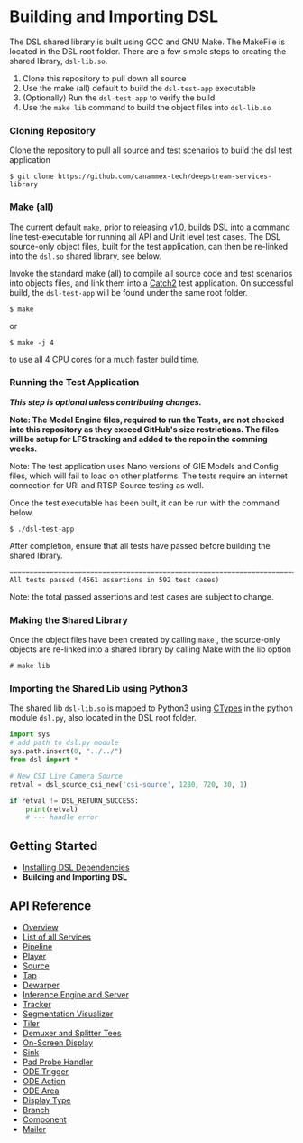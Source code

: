 # Building and Importing DSL

The DSL shared library is built using GCC and GNU Make. The MakeFile is located in the DSL root folder.
There are a few simple steps to creating the shared library, `dsl-lib.so`.

1. Clone this repository to pull down all source
2. Use the make (all) default to build the `dsl-test-app` executable
3. (Optionally) Run the `dsl-test-app` to verify the build
4. Use the `make lib` command to build the object files into `dsl-lib.so`

### Cloning Repository
Clone the repository to pull all source and test scenarios to build the dsl test application
```
$ git clone https://github.com/canammex-tech/deepstream-services-library
```

### Make (all)
The current default `make`, prior to releasing v1.0, builds DSL into a command line test-executable for running all API and Unit level test cases. The DSL source-only object files, built for the test application, can then be re-linked into the `dsl.so` shared library, see below.

Invoke the standard make (all) to  compile all source code and test scenarios into objects files, and link them into a [Catch2](https://github.com/catchorg/Catch2) test application. On successful build, the `dsl-test-app` will be found under the same root folder.

```
$ make
```
or
```
$ make -j 4
```
to use all 4 CPU cores for a much faster build time.

### Running the Test Application
***This step is optional unless contributing changes.***

**Note: The Model Engine files, required to run the Tests, are not checked into this repository as they exceed GitHub's size restrictions.  The files will be setup for LFS tracking and added to the repo in the comming weeks.** 

Note: The test application uses Nano versions of GIE Models and Config files, which will fail to load on other platforms. The tests require an internet connection for URI and RTSP Source testing as well. 

Once the test executable has been built, it can be run with the command below.

```
$ ./dsl-test-app
```

After completion, ensure that all tests have passed before building the shared library.
```
===============================================================================
All tests passed (4561 assertions in 592 test cases)
```

Note: the total passed assertions and test cases are subject to change.

### Making the Shared Library
Once the object files have been created by calling `make` , the source-only objects are re-linked into a shared library by calling Make with the lib option

```
# make lib
```

### Importing the Shared Lib using Python3
The shared lib `dsl-lib.so` is mapped to Python3 using [CTypes](https://docs.python.org/3/library/ctypes.html) in the python module `dsl.py`, also located in the DSL root folder.

```python
import sys
# add path to dsl.py module
sys.path.insert(0, "../../")
from dsl import *

# New CSI Live Camera Source
retval = dsl_source_csi_new('csi-source', 1280, 720, 30, 1)

if retval != DSL_RETURN_SUCCESS:
    print(retval)
    # --- handle error
```

## Getting Started
* [Installing DSL Dependencies](/docs/building-dsl.md)
* **Building and Importing DSL**

## API Reference
* [Overview](/docs/overview.md)
* [List of all Services](/docs/api-reference-list.md)
* [Pipeline](/docs/api-pipeline.md)
* [Player](/docs/api-player.md)
* [Source](/docs/api-source.md)
* [Tap](/docs/api-tap.md)
* [Dewarper](/docs/api-dewarper.md)
* [Inference Engine and Server](/docs/api-infer.md)
* [Tracker](/docs/api-tracker.md)
* [Segmentation Visualizer](/docs/api-segvisual.md)
* [Tiler](/docs/api-tiler.md)
* [Demuxer and Splitter Tees](/docs/api-tee)
* [On-Screen Display](/docs/api-osd.md)
* [Sink](/docs/api-sink.md)
* [Pad Probe Handler](/docs/api-pph.md)
* [ODE Trigger](/docs/api-ode-trigger.md)
* [ODE Action ](/docs/api-ode-action.md)
* [ODE Area](/docs/api-ode-area.md)
* [Display Type](/docs/api-display-type.md)
* [Branch](/docs/api-branch.md)
* [Component](/docs/api-component.md)
* [Mailer](/docs/api-mailer.md)
